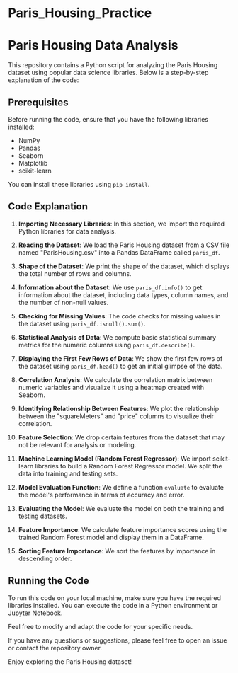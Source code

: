 # Paris_Housing_Practice
# Paris Housing Data Analysis

This repository contains a Python script for analyzing the Paris Housing dataset using popular data science libraries. Below is a step-by-step explanation of the code:

## Prerequisites

Before running the code, ensure that you have the following libraries installed:
- NumPy
- Pandas
- Seaborn
- Matplotlib
- scikit-learn

You can install these libraries using `pip install`.

## Code Explanation

1. **Importing Necessary Libraries**: In this section, we import the required Python libraries for data analysis.

2. **Reading the Dataset**: We load the Paris Housing dataset from a CSV file named "ParisHousing.csv" into a Pandas DataFrame called `paris_df`.

3. **Shape of the Dataset**: We print the shape of the dataset, which displays the total number of rows and columns.

4. **Information about the Dataset**: We use `paris_df.info()` to get information about the dataset, including data types, column names, and the number of non-null values.

5. **Checking for Missing Values**: The code checks for missing values in the dataset using `paris_df.isnull().sum()`.

6. **Statistical Analysis of Data**: We compute basic statistical summary metrics for the numeric columns using `paris_df.describe()`.

7. **Displaying the First Few Rows of Data**: We show the first few rows of the dataset using `paris_df.head()` to get an initial glimpse of the data.

8. **Correlation Analysis**: We calculate the correlation matrix between numeric variables and visualize it using a heatmap created with Seaborn.

9. **Identifying Relationship Between Features**: We plot the relationship between the "squareMeters" and "price" columns to visualize their correlation.

10. **Feature Selection**: We drop certain features from the dataset that may not be relevant for analysis or modeling.

11. **Machine Learning Model (Random Forest Regressor)**: We import scikit-learn libraries to build a Random Forest Regressor model. We split the data into training and testing sets.

12. **Model Evaluation Function**: We define a function `evaluate` to evaluate the model's performance in terms of accuracy and error.

13. **Evaluating the Model**: We evaluate the model on both the training and testing datasets.

14. **Feature Importance**: We calculate feature importance scores using the trained Random Forest model and display them in a DataFrame.

15. **Sorting Feature Importance**: We sort the features by importance in descending order.

## Running the Code

To run this code on your local machine, make sure you have the required libraries installed. You can execute the code in a Python environment or Jupyter Notebook.

Feel free to modify and adapt the code for your specific needs.

If you have any questions or suggestions, please feel free to open an issue or contact the repository owner.

Enjoy exploring the Paris Housing dataset!
